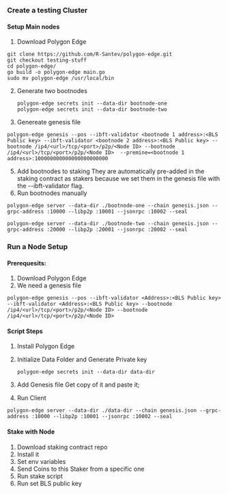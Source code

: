 ### Create a testing Cluster
#### Setup Main nodes
1. Download Polygon Edge
```
git clone https://github.com/R-Santev/polygon-edge.git 
git checkout testing-stuff
cd polygon-edge/  
go build -o polygon-edge main.go  
sudo mv polygon-edge /usr/local/bin
```
2. Generate two bootnodes
   ```
   polygon-edge secrets init --data-dir bootnode-one
   polygon-edge secrets init --data-dir bootnode-two
   ```
4. Genereate genesis file
```
polygon-edge genesis --pos --ibft-validator <bootnode 1 address>:<BLS Public key> --ibft-validator <bootnode 2 address>:<BLS Public key> --bootnode /ip4/<url>/tcp/<port>/p2p/<Node ID> --bootnode /ip4/<url>/tcp/<port>/p2p/<Node ID>  --premine=<bootnode 1 address>:100000000000000000000000
```
5. Add bootnodes to staking
They are automatically pre-added in the staking contract as stakers because we set them in the genesis file with the --ibft-validator flag.
6. Run bootnodes manually
```
polygon-edge server --data-dir ./bootnode-one --chain genesis.json --grpc-address :10000 --libp2p :10001 --jsonrpc :10002 --seal

polygon-edge server --data-dir ./bootnode-two --chain genesis.json --grpc-address :20000 --libp2p :20001 --jsonrpc :20002 --seal
```
### Run a Node Setup

#### Prerequesits:

1. Download Polygon Edge
2. We need a genesis file
```
polygon-edge genesis --pos --ibft-validator <Address>:<BLS Public key> --ibft-validator <Address>:<BLS Public key> --bootnode /ip4/<url>/tcp/<port>/p2p/<Node ID> --bootnode /ip4/<url>/tcp/<port>/p2p/<Node ID>
```

#### Script Steps
1. Install Polygon Edge
2. Initialize Data Folder and Generate Private key
   ```
   polygon-edge secrets init --data-dir data-dir
   ```

3. Add Genesis file
   Get copy of it and paste it;
4. Run Client
```
polygon-edge server --data-dir ./data-dir --chain genesis.json --grpc-address :10000 --libp2p :10001 --jsonrpc :10002 --seal
```
#### Stake with Node
   1. Download staking contract repo
   2. Install it
   3.  Set env variables
   4. Send Coins to this Staker from a specific one
   5.  Run stake script
   6.  Run set BLS public key